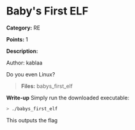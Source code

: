 # Baby's First ELF
**Category:** RE

**Points:** 1

**Description:**

Author: kablaa

Do you even Linux?
> **Files:** babys_first_elf

**Write-up**
Simply run the downloaded executable:
```bash
> ./babys_first_elf
```
This outputs the flag
